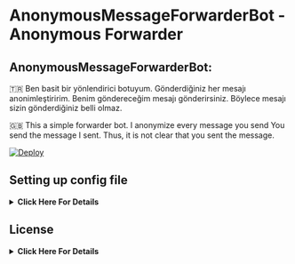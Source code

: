 # AnonymousMessageForwarderBot - Anonymous Forwarder

## AnonymousMessageForwarderBot:

🇹🇷 Ben basit bir yönlendirici botuyum.
Gönderdiğiniz her mesajı anonimleştiririm.
Benim göndereceğim mesajı gönderirsiniz.
Böylece mesajı sizin gönderdiğiniz belli olmaz.

🇬🇧 This a simple forwarder bot.
I anonymize every message you send
You send the message I sent.
Thus, it is not clear that you sent the message.

[![Deploy](https://www.herokucdn.com/deploy/button.svg)](https://heroku.com/deploy?template=https://github.com/HuzunluArtemis/AnonymousMessageForwarderBot)

## Setting up config file
<details>
    <summary><b>Click Here For Details</b></summary><br>
  
- `BOT_TOKEN`: Telegram Bot Token. Example: `3asd2a2sd32:As56das65d2as:ASd2a6s3d26as`
- `APP_ID`: Telegram App ID. Example: `32523453`
- `API_HASH`: Telegram Api Hash. Example: `asdasdas6d265asd26asd6as1das`
- `UPDATES_CHANNEL`: Your updates channel or contact bot username. Example: `HuzunluArtemis`

</details>

## License
<details>
    <summary><b>Click Here For Details</b></summary>
  <br>
  <a href="https://www.gnu.org/licenses/gpl-3.0.en.html">
  <img src="https://www.gnu.org/graphics/gplv3-127x51.png" alt="GNU GPLv3 Image">
</a>
<br><br>
AnonymousMessageForwarderBot is Free Software: You can use, study share and improve it at your
will. Specifically you can redistribute and/or modify it under the terms of the 
  <a href="https://www.gnu.org/licenses/gpl.html">GNU General Public License</a> 
  as published by the Free Software Foundation, either version 3 of the License, 
  or (at your option) any later version.
</details>
